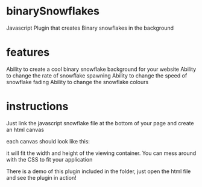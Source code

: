# binarySnowflakes
Javascript Plugin that creates Binary snowflakes in the background

# features
Ability to create a cool binary snowflake background for your website
Ability to change the rate of snowflake spawning
Ability to change the speed of snowflake fading
Ability to change the snowflake colours

# instructions
Just link the javascript snowflake file at the bottom of your page and create an html canvas

<script src="binarySnowflakes.js"></script>

each canvas should look like this:
<canvas id="binarySnowflakeCanvas"></canvas>

it will fit the width and height of the viewing container. You can mess around with the CSS to fit your application

There is a demo of this plugin included in the folder, just open the html file and see the plugin in action!
